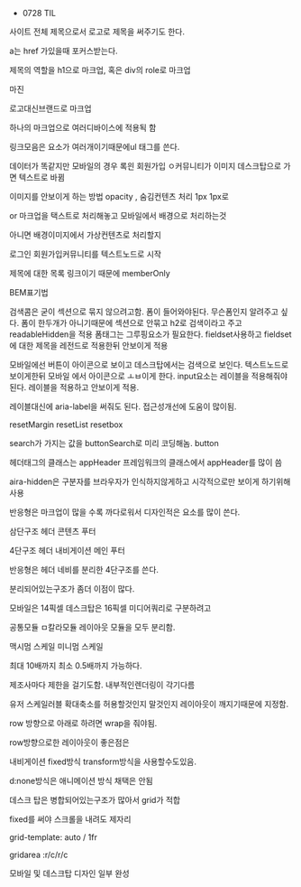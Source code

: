 - 0728 TIL

사이트 전체 제목으로서 로고로 제목을 써주기도 한다.

a는 href 가있을때 포커스받는다.

제목의 역할을 h1으로 마크업, 혹은 div의 role로 마크업

마진 

로고대신브랜드로 마크업

하나의 마크업으로 여러디바이스에 적용됙 함

링크모음은 요소가 여러개이기때문에ul 태그를 쓴다. 

데이터가 똑같지만 모바일의 경우 록읜 회원가입 ㅇ커뮤니티가 이미지 데스크탑으로 가면 텍스트로 바뀜 

이미지를 안보이게 하는 방법 opacity , 숨김컨텐츠 처리 1px 1px로 

or 마크업을 택스트로 처리해놓고 모바일에서 배경으로 처리하는것 

아니면 배경이미지에서 가상컨텐츠로 처리할지 

로그인 회원가입커뮤니티를 텍스트노드로 시작

제목에 대한 목록 링크이기 때문에 memberOnly

BEM표기법

검색콤은 굳이 섹션으로 묶지 않으려고함. 폼이 들어와야된다. 무슨폼인지 알려주고 싶다. 폼이 한두개가 아니기때문에 섹션으로 안묶고 h2로 검색이라고 주고 readableHidden을 적용 폼태그는 그루핑요소가 필요한다. fieldset사용하고 fieldset에 대한 제목을 레전드로 적용한뒤 안보이게 적용 

모바일에선 버튼이 아이콘으로 보이고 데스크탑에서는 검색으로 보인다. 텍스트노드로 보이게한뒤 모바일 에서 아이콘으로 ㅗㅂ이게 한다. input요소는 레이블을 적용해줘야된다. 레이블을 적용하고 안보이게 적용.

레이블대신에 aria-label을 써줘도 된다. 접근성개선에 도움이 많이됨. 

resetMargin resetList resetbox

search가 가지는 값을 buttonSearch로 미리 코딩해놈. button

헤더태그의 클래스는 appHeader 프레임워크의 클래스에서 appHeader를 많이 씀

aira-hidden은 구분자를 브라우자가 인식하지않게하고 시각적으로만 보이게 하기위해 사용

반응형은 마크업이 많을 수록 까다로워서 디자인적은 요소를 많이 쓴다.

삼단구조 헤더 콘텐츠 푸터

4단구조 헤더 내비게이션 메인 푸터

반응형은 헤더 네비를 분리한 4단구조를 쓴다. 

분리되어있는구조가 좀더 이점이 많다.

모바일은 14픽셀 데스크탑은 16픽셀 미디어쿼리로  구분하려고

공통모듈 ㅁ칼라모듈 레이아웃 모듈을 모두 분리함. 

맥시멈 스케일 미니멈 스케일

최대 10배까지 최소 0.5배까지 가능하다.

제조사마다 제한을 걸기도함. 내부적인렌더링이 각기다름

유저 스케일러블 확대축소를 허용할것인지 말것인지 레이아웃이 깨지기때문에 지정함.

row 방향으로 아래로 하려면 wrap을 줘야됨.

row방향으로한 레이아웃이 좋은점은 

내비게이션 fixed방식  transform방식을 사용할수도있음.

d:none방식은 애니메이션 방식 채택은 안됨

데스크 탑은 병합되어있는구조가 많아서 grid가 적합

fixed를 써야 스크롤을 내려도 제자리

grid-template: auto / 1fr 

gridarea :r/c/r/c

모바일 및 데스크탑 디자인 일부 완성